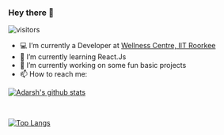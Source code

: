 ### Hey there 👋
![visitors](https://visitor-badge.laobi.icu/badge?page_id=adarshpriyadarshii.adarshpriyadarshii)
- :computer: I’m currently a Developer at [Wellness Centre, IIT Roorkee](https://github.com/Wellness-Center-IIT-Roorkee)
- 🌱 I’m currently learning React.Js
- 🔭 I’m currently working on some fun basic projects
- 📫 How to reach me: 
      <a href="https://www.facebook.com/adarshpriyadarshii"><i class="social fab fa-facebook fa-2x"></i></a>
      <a href="https://www.instagram.com/adarshpriyadarshii/"><i class="social fab fa-instagram fa-2x"></i></a>
      <a href="https://www.linkedin.com/in/adarshpriyadarshi/"><i class="social fab fa-linkedin fa-2x"></i></a>
      <a href="https://github.com/adarshpriyadarshii"><i class="social fab fa-github-square fa-2x"></i></a>
      <a href="mailto:adarsh_p@ce.iitr.ac.in"><i class="social fas fa-envelope fa-2x"></i></a>


[![Adarsh's github stats](https://github-readme-stats.vercel.app/api?username=adarshpriyadarshii&show_icons=true&theme=radical&count_private=true)](https://github.com/anuraghazra/github-readme-stats)

<br />

[![Top Langs](https://github-readme-stats.vercel.app/api/top-langs/?username=adarshpriyadarshii&layout=compact)](https://github.com/anuraghazra/github-readme-stats)
<!--
**adarshpriyadarshii/adarshpriyadarshii** is a ✨ _special_ ✨ repository because its `README.md` (this file) appears on your GitHub profile.

Here are some ideas to get you started:

- 🔭 I’m currently working on ...
- 🌱 I’m currently learning ...
- 👯 I’m looking to collaborate on ...
- 🤔 I’m looking for help with ...
- 💬 Ask me about ...
- 📫 How to reach me: ...
- 😄 Pronouns: ...
- ⚡ Fun fact: ...
-->
